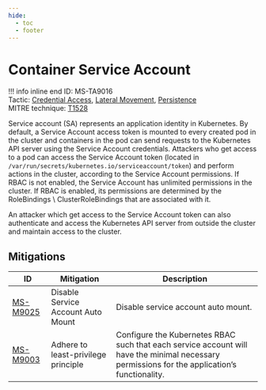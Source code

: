```yaml
---
hide:
  - toc
  - footer
---
```


# Container Service Account

!!! info inline end
    ID: MS-TA9016<br>
    Tactic: [Credential Access](../tactics/CredentialAccess/index.md), [Lateral Movement](../tactics/LateralMovement/index.md), [Persistence](../tactics/Persistence/index.md) <br>
    MITRE technique: [T1528](https://attack.mitre.org/techniques/T1528/)

Service account (SA) represents an application identity in Kubernetes. By default, a Service Account access token is mounted to every created pod in the cluster and containers in the pod can send requests to the Kubernetes API server using the Service Account credentials. Attackers who get access to a pod can access the Service Account token (located in `/var/run/secrets/kubernetes.io/serviceaccount/token`) and perform actions in the cluster, according to the Service Account permissions. If RBAC is not enabled, the Service Account has unlimited permissions in the cluster. If RBAC is enabled, its permissions are determined by the RoleBindings \ ClusterRoleBindings that are associated with it.

An attacker which get access to the Service Account token can also authenticate and access the Kubernetes API server from outside the cluster and maintain access to the cluster.

## Mitigations

|ID|Mitigation|Description|
|--|----------|-----------|
|[MS-M9025](../mitigations/MS-M9025%20Disable%20Service%20Account%20Auto%20Mount.md)|Disable Service Account Auto Mount|Disable service account auto mount.|
|[MS-M9003](../mitigations/MS-M9003%20Adhere%20to%20least-privilege%20principle.md)|Adhere to least-privilege principle|Configure the Kubernetes RBAC such that each service account will have the minimal necessary permissions for the application’s functionality.|